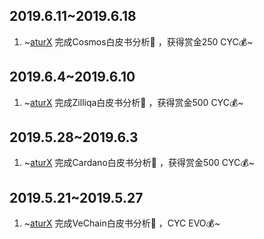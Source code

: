 ## 2019.6.11~2019.6.18
1. ~[aturX](https://github.com/aturX)  完成Cosmos白皮书分析:clap: ，获得赏金250 CYC:moneybag:~
## 2019.6.4~2019.6.10
1. ~[aturX](https://github.com/aturX)  完成Zilliqa白皮书分析:clap: ，获得赏金500 CYC:moneybag:~
## 2019.5.28~2019.6.3
1. ~[aturX](https://github.com/aturX)  完成Cardano白皮书分析:clap: ，获得赏金500 CYC:moneybag:~
## 2019.5.21~2019.5.27
1. ~[aturX](https://github.com/aturX)  完成VeChain白皮书分析:clap: ，CYC EVO:moneybag:~
